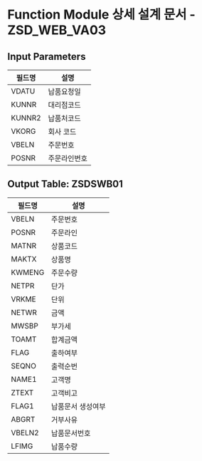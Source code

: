 # Function Module 상세 설계 문서 - ZSD_WEB_VA03

## Input Parameters

| 필드명 | 설명 |
|--------|------|
| VDATU  | 납품요청일 |
| KUNNR  | 대리점코드 |
| KUNNR2 | 납품처코드 |
| VKORG  | 회사 코드 |
| VBELN  | 주문번호 |
| POSNR  | 주문라인번호 |

## Output Table: ZSDSWB01

| 필드명 | 설명 |
|--------|------|
| VBELN  | 주문번호 |
| POSNR  | 주문라인 |
| MATNR  | 상품코드 |
| MAKTX  | 상품명 |
| KWMENG | 주문수량 |
| NETPR  | 단가 |
| VRKME  | 단위 |
| NETWR  | 금액 |
| MWSBP  | 부가세 |
| TOAMT  | 합계금액 |
| FLAG   | 출하여부 |
| SEQNO  | 출력순번 |
| NAME1  | 고객명 |
| ZTEXT  | 고객비고 |
| FLAG1  | 납품문서 생성여부 |
| ABGRT  | 거부사유 |
| VBELN2 | 납품문서번호 |
| LFIMG  | 납품수량 |
